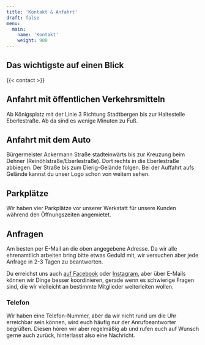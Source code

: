 ```yaml
---
title: 'Kontakt & Anfahrt'
draft: false
menu:
  main:
    name: 'Kontakt'
    weight: 900
---
```


## Das wichtigste auf einen Blick

{{< contact >}}

## Anfahrt mit öffentlichen Verkehrsmitteln

Ab Königsplatz mit der Linie 3 Richtung Stadtbergen bis zur Haltestelle Eberlestraße. Ab da sind es wenige Minuten zu Fuß.

## Anfahrt mit dem Auto

Bürgermeister Ackermann Straße stadteinwärts bis zur Kreuzung beim Dehner (Reinöhlstraße/Eberlestraße). Dort rechts in die Eberlestraße abbiegen. Der Straße bis zum Dierig-Gelände folgen. Bei der Auffahrt aufs Gelände kannst du unser Logo schon von weitem sehen.

## Parkplätze

Wir haben vier Parkplätze vor unserer Werkstatt für unsere Kunden während den Öffnungszeiten angemietet.

## Anfragen

Am besten per E-Mail an die oben angegebene Adresse. Da wir alle ehrenamtlich arbeiten bring bitte etwas Geduld mit, wir versuchen aber jede Anfrage in 2-3 Tagen zu beantworten.

Du erreichst uns auch [auf Facebook](https://www.facebook.com/habitataugsburg/) oder [Instagram](https://www.instagram.com/das_habitat_augsburg/), aber über E-Mails können wir Dinge besser koordinieren, gerade wenn es schwierige Fragen sind, die wir vielleicht an bestimmte Mitglieder weiterleiten wollen.

### Telefon

Wir haben eine Telefon-Nummer, aber da wir nicht rund um die Uhr erreichbar sein können, wird euch häufig nur der Anrufbeantworter begrüßen. Diesen hören wir aber regelmäßig ab und rufen euch auf Wunsch gerne auch zurück, hinterlasst also eine Nachricht.

